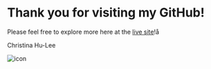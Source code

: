 # Thank you for visiting my GitHub! 

Please feel free to explore more here at the [live site](https://hulee119.github.io/)!å

Christina Hu-Lee

![icon](https://jsproject.s3.amazonaws.com/favicon.ico) 